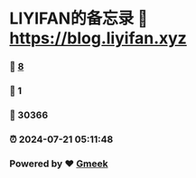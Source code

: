 # LIYIFAN的备忘录 :link: https://blog.liyifan.xyz 
### :page_facing_up: [8](https://blog.liyifan.xyz/tag.html) 
### :speech_balloon: 1 
### :hibiscus: 30366 
### :alarm_clock: 2024-07-21 05:11:48 
### Powered by :heart: [Gmeek](https://github.com/Meekdai/Gmeek)
